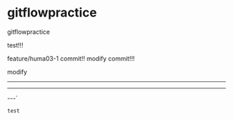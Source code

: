 # gitflowpractice
gitflowpractice

test!!!


feature/huma03-1 commit!!
modify commit!!!

modify

---
---
---`
``````
test
``````
